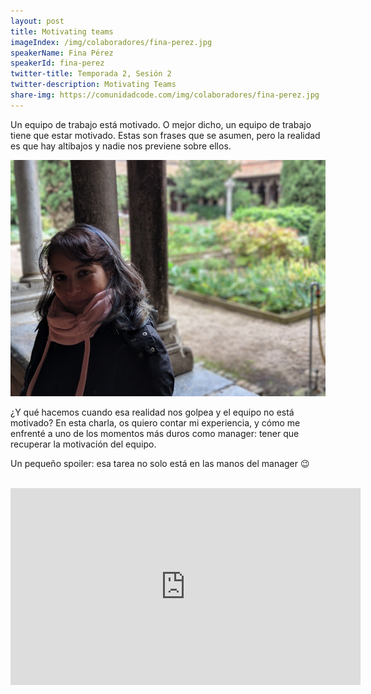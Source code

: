 ```yaml
---
layout: post
title: Motivating teams
imageIndex: /img/colaboradores/fina-perez.jpg
speakerName: Fina Pérez
speakerId: fina-perez
twitter-title: Temporada 2, Sesión 2
twitter-description: Motivating Teams
share-img: https://comunidadcode.com/img/colaboradores/fina-perez.jpg
---
```


Un equipo de trabajo está motivado. O mejor dicho, un equipo de trabajo tiene que estar motivado. Estas son frases que se asumen, pero la realidad es que hay altibajos y nadie nos previene sobre ellos.

<div class="next-session-image">
<a href="../colaboradores/fina-perez"><img src="/img/colaboradores/fina-perez.jpg"></a>
</div>

¿Y qué hacemos cuando esa realidad nos golpea y el equipo no está motivado? En esta charla, os quiero contar mi experiencia, y cómo me enfrenté a uno de los momentos más duros como manager: tener que recuperar la motivación del equipo. 
<br/>

Un pequeño spoiler: esa tarea no solo está en las manos del manager :wink:

<br/>

<iframe class="youtube" width="560" height="315" src="https://www.youtube.com/embed/FQbm7N6VgXg" frameborder="0" allowfullscreen title="Video de Youtube: Motivating Teams"></iframe>
